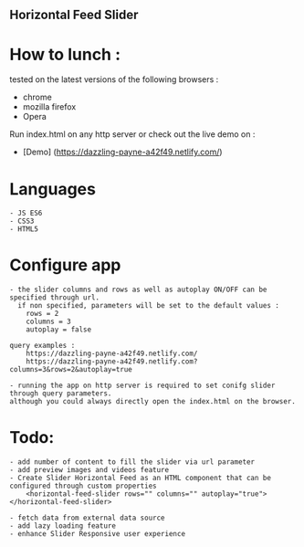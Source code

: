 
Horizontal Feed Slider 
------------------------------------------------------------------------------------------------------------

# How to lunch :
tested on the latest versions of the following browsers : 
+ chrome 
+ mozilla firefox
+ Opera

Run index.html on any http server or check out the live demo on :
+ [Demo] (https://dazzling-payne-a42f49.netlify.com/)

# Languages
	- JS ES6
	- CSS3
	- HTML5

# Configure app
	- the slider columns and rows as well as autoplay ON/OFF can be specified through url.
	  if non specified, parameters will be set to the default values :
		rows = 2
		columns = 3
		autoplay = false
	
	query examples :
		https://dazzling-payne-a42f49.netlify.com/
		https://dazzling-payne-a42f49.netlify.com?columns=3&rows=2&autoplay=true
		
	- running the app on http server is required to set conifg slider through query parameters.
	although you could always directly open the index.html on the browser.


# Todo:
	- add number of content to fill the slider via url parameter
	- add preview images and videos feature
	- Create Slider Horizontal Feed as an HTML component that can be configured through custom properties
	  	<horizontal-feed-slider rows="" columns="" autoplay="true"> </horizontal-feed-slider>
	
	- fetch data from external data source 
	- add lazy loading feature
	- enhance Slider Responsive user experience
